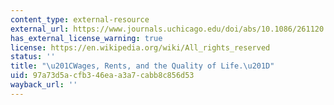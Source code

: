 ```yaml
---
content_type: external-resource
external_url: https://www.journals.uchicago.edu/doi/abs/10.1086/261120
has_external_license_warning: true
license: https://en.wikipedia.org/wiki/All_rights_reserved
status: ''
title: "\u201CWages, Rents, and the Quality of Life.\u201D"
uid: 97a73d5a-cfb3-46ea-a3a7-cabb8c856d53
wayback_url: ''
---
```


